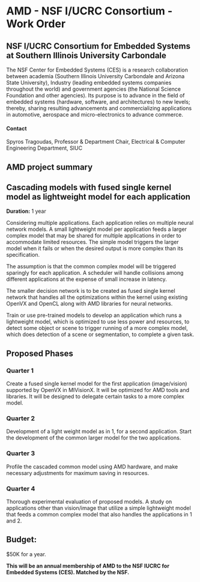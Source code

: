 # AMD - NSF I/UCRC Consortium - Work Order

## NSF I/UCRC Consortium for Embedded Systems at Southern Illinois University Carbondale

The NSF Center for Embedded Systems (CES) is a research collaboration between academia 
(Southern Illinois University Carbondale and Arizona State University), Industry 
(leading embedded systems companies throughout the world) and government agencies 
(the National Science Foundation and other agencies). Its purpose is to advance in the 
field of embedded systems (hardware, software, and architectures) to new levels; thereby, 
sharing resulting advancements and commercializing applications in automotive, aerospace 
and micro-electronics to advance commerce.

#### Contact
Spyros Tragoudas, Professor & Department Chair, Electrical & Computer Engineering Department, SIUC

## AMD project summary

## Cascading models with fused single kernel model as lightweight model for each application

**Duration:** 1 year

Considering multiple applications. Each application relies on multiple neural network
models. A small lightweight model per application feeds a larger complex model that may be
shared for multiple applications in order to accommodate limited resources. The simple model
triggers the larger model when it fails or when the desired output is more complex than its
specification.

The assumption is that the common complex model will be triggered sparingly for each
application. A scheduler will handle collisions among different applications at the expense of
small increase in latency.

The smaller decision network is to be created as fused single kernel network that handles all the
optimizations within the kernel using existing OpenVX and OpenCL along with AMD libraries for
neural networks.

Train or use pre-trained models to develop an application which runs a lightweight model, 
which is optimized to use less power and resources, to detect some object or scene to trigger
running of a more complex model, which does detection of a scene or segmentation, to complete a given task.

## Proposed Phases

### Quarter 1

Create a fused single kernel model for the first application (image/vision)
supported by OpenVX in MIVisionX. It will be optimized for AMD tools and libraries.
It will be designed to delegate certain tasks to a more complex model.

### Quarter 2

Development of a light weight model as in 1, for a second application. Start
the development of the common larger model for the two applications.

### Quarter 3

Profile the cascaded common model using AMD hardware, and make
necessary adjustments for maximum saving in resources.

### Quarter 4

Thorough experimental evaluation of proposed models. A study on
applications other than vision/image that utilize a simple lightweight model that feeds a
common complex model that also handles the applications in 1 and 2.

## Budget:
$50K for a year.

**This will be an annual membership of AMD to the NSF IUCRC for Embedded Systems (CES). Matched by the NSF.**
